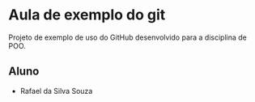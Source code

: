 # Aula de exemplo do git
Projeto de exemplo de uso do GitHub desenvolvido para a disciplina de POO.

## Aluno
* Rafael da Silva Souza